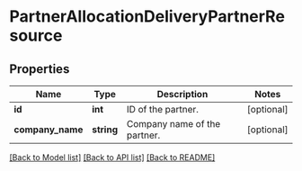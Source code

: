 # PartnerAllocationDeliveryPartnerResource

## Properties
Name | Type | Description | Notes
------------ | ------------- | ------------- | -------------
**id** | **int** | ID of the partner. | [optional] 
**company_name** | **string** | Company name of the partner. | [optional] 

[[Back to Model list]](../README.md#documentation-for-models) [[Back to API list]](../README.md#documentation-for-api-endpoints) [[Back to README]](../README.md)


